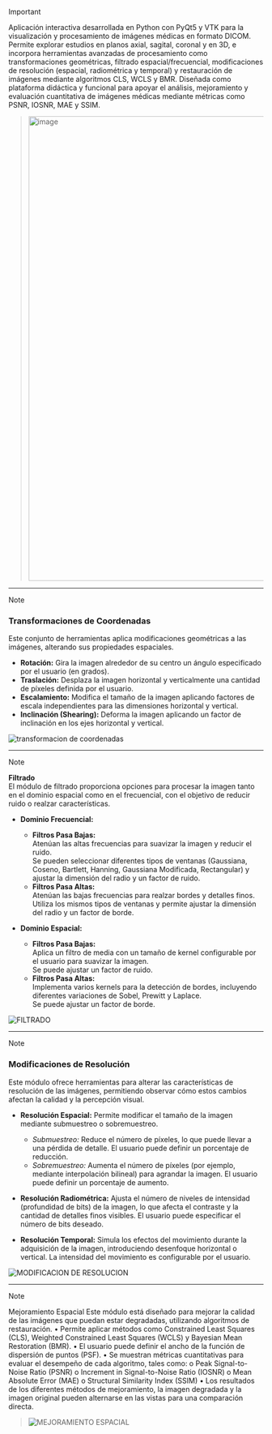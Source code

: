 
> [!IMPORTANT]
> Aplicación interactiva desarrollada en Python con PyQt5 y VTK para la visualización y procesamiento de imágenes médicas en formato DICOM. Permite explorar estudios en planos axial, sagital, coronal y en 3D, e incorpora herramientas avanzadas de procesamiento como transformaciones geométricas, filtrado espacial/frecuencial, modificaciones de resolución (espacial, radiométrica y temporal) y restauración de imágenes mediante algoritmos CLS, WCLS y BMR. Diseñada como plataforma didáctica y funcional para apoyar el análisis, mejoramiento y evaluación cuantitativa de imágenes médicas mediante métricas como PSNR, IOSNR, MAE y SSIM.

> <img width="680" height="917" alt="image" src="https://github.com/user-attachments/assets/2ee04242-8328-4b1c-95f1-4aa6a7384353" />

***
> [!NOTE]
> ### Transformaciones de Coordenadas
>
> Este conjunto de herramientas aplica modificaciones geométricas a las imágenes, alterando sus propiedades espaciales.
>
> - **Rotación:** Gira la imagen alrededor de su centro un ángulo especificado por el usuario (en grados).
> - **Traslación:** Desplaza la imagen horizontal y verticalmente una cantidad de píxeles definida por el usuario.
> - **Escalamiento:** Modifica el tamaño de la imagen aplicando factores de escala independientes para las dimensiones horizontal y vertical.
> - **Inclinación (Shearing):** Deforma la imagen aplicando un factor de inclinación en los ejes horizontal y vertical.
>
> ![transformacion de coordenadas](https://github.com/user-attachments/assets/6fa5a6b2-dd7c-4e1e-9cd4-e66db077065b)
***

> [!NOTE]
> **Filtrado**  
> El módulo de filtrado proporciona opciones para procesar la imagen tanto en el dominio espacial como en el frecuencial, con el objetivo de reducir ruido o realzar características.
> 
> - **Dominio Frecuencial:**  
>   - **Filtros Pasa Bajas:**  
>     Atenúan las altas frecuencias para suavizar la imagen y reducir el ruido.  
>     Se pueden seleccionar diferentes tipos de ventanas (Gaussiana, Coseno, Bartlett, Hanning, Gaussiana Modificada, Rectangular) y ajustar la dimensión del radio y un factor de ruido.  
>   - **Filtros Pasa Altas:**  
>     Atenúan las bajas frecuencias para realzar bordes y detalles finos.  
>     Utiliza los mismos tipos de ventanas y permite ajustar la dimensión del radio y un factor de borde.
> 
> - **Dominio Espacial:**  
>   - **Filtros Pasa Bajas:**  
>     Aplica un filtro de media con un tamaño de kernel configurable por el usuario para suavizar la imagen.  
>     Se puede ajustar un factor de ruido.  
>   - **Filtros Pasa Altas:**  
>     Implementa varios kernels para la detección de bordes, incluyendo diferentes variaciones de Sobel, Prewitt y Laplace.  
>     Se puede ajustar un factor de borde.
> 
> ![FILTRADO](https://github.com/user-attachments/assets/cbba6edb-a9cd-497c-ac01-9598a67b2c71)
***

> [!NOTE]
> ### Modificaciones de Resolución
> 
> Este módulo ofrece herramientas para alterar las características de resolución de las imágenes, permitiendo observar cómo estos cambios afectan la calidad y la percepción visual.
>
> - **Resolución Espacial:** Permite modificar el tamaño de la imagen mediante submuestreo o sobremuestreo.  
>   - *Submuestreo:* Reduce el número de píxeles, lo que puede llevar a una pérdida de detalle. El usuario puede definir un porcentaje de reducción.  
>   - *Sobremuestreo:* Aumenta el número de píxeles (por ejemplo, mediante interpolación bilineal) para agrandar la imagen. El usuario puede definir un porcentaje de aumento.
>
> - **Resolución Radiométrica:** Ajusta el número de niveles de intensidad (profundidad de bits) de la imagen, lo que afecta el contraste y la cantidad de detalles finos visibles. El usuario puede especificar el número de bits deseado.
>
> - **Resolución Temporal:** Simula los efectos del movimiento durante la adquisición de la imagen, introduciendo desenfoque horizontal o vertical. La intensidad del movimiento es configurable por el usuario.
>
> ![MODIFICACION DE RESOLUCION](https://github.com/user-attachments/assets/36152dea-86c3-4a60-a814-d17ac787a595)
***

> [!NOTE]
> Mejoramiento Espacial
Este módulo está diseñado para mejorar la calidad de las imágenes que puedan estar degradadas, utilizando algoritmos de restauración.
•	Permite aplicar métodos como Constrained Least Squares (CLS), Weighted Constrained Least Squares (WCLS) y Bayesian Mean Restoration (BMR).
•	El usuario puede definir el ancho de la función de dispersión de puntos (PSF).
•	Se muestran métricas cuantitativas para evaluar el desempeño de cada algoritmo, tales como: 
o	Peak Signal-to-Noise Ratio (PSNR)
o	Increment in Signal-to-Noise Ratio (IOSNR)
o	Mean Absolute Error (MAE)
o	Structural Similarity Index (SSIM)
•	Los resultados de los diferentes métodos de mejoramiento, la imagen degradada y la imagen original pueden alternarse en las vistas para una comparación directa.

> ![MEJORAMIENTO ESPACIAL](https://github.com/user-attachments/assets/4a3b8ca5-2733-4f1c-b507-9e47bc0e008f)



